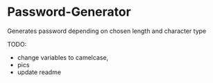 # Password-Generator
Generates password depending on chosen length and character type

TODO: 
- change variables to camelcase, 
- pics
- update readme
